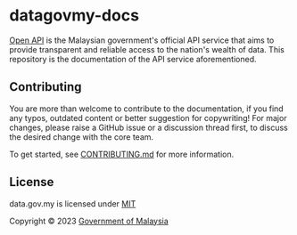 # datagovmy-docs

[Open API](https://data.gov.my) is the Malaysian government's official API service that aims to provide transparent and reliable access to the nation's wealth of data. This repository is the documentation of the API service aforementioned.

## Contributing

You are more than welcome to contribute to the documentation, if you find any typos, outdated content or better suggestion for copywriting! For major changes, please raise a GitHub issue or a discussion thread first, to discuss the desired change with the core team.

To get started, see [CONTRIBUTING.md](/CONTRIBUTING.md) for more information.

## License

data.gov.my is licensed under [MIT](/LICENSE.md)

Copyright © 2023 [Government of Malaysia](#)
